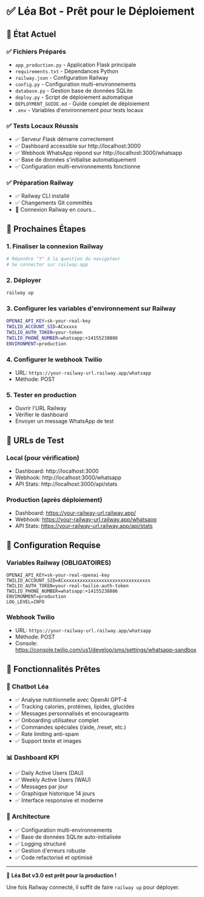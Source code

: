 # ✅ Léa Bot - Prêt pour le Déploiement

## 🎯 État Actuel

### ✅ Fichiers Préparés
- `app_production.py` - Application Flask principale
- `requirements.txt` - Dépendances Python
- `railway.json` - Configuration Railway
- `config.py` - Configuration multi-environnements
- `database.py` - Gestion base de données SQLite
- `deploy.py` - Script de déploiement automatique
- `DEPLOYMENT_GUIDE.md` - Guide complet de déploiement
- `.env` - Variables d'environnement pour tests locaux

### ✅ Tests Locaux Réussis
- ✅ Serveur Flask démarre correctement
- ✅ Dashboard accessible sur http://localhost:3000
- ✅ Webhook WhatsApp répond sur http://localhost:3000/whatsapp
- ✅ Base de données s'initialise automatiquement
- ✅ Configuration multi-environnements fonctionne

### ✅ Préparation Railway
- ✅ Railway CLI installé
- ✅ Changements Git committés
- 🔄 Connexion Railway en cours...

## 🚀 Prochaines Étapes

### 1. Finaliser la connexion Railway
```bash
# Répondre "Y" à la question du navigateur
# Se connecter sur railway.app
```

### 2. Déployer
```bash
railway up
```

### 3. Configurer les variables d'environnement sur Railway
```bash
OPENAI_API_KEY=sk-your-real-key
TWILIO_ACCOUNT_SID=ACxxxxx
TWILIO_AUTH_TOKEN=your-token
TWILIO_PHONE_NUMBER=whatsapp:+14155238886
ENVIRONMENT=production
```

### 4. Configurer le webhook Twilio
- URL: `https://your-railway-url.railway.app/whatsapp`
- Méthode: POST

### 5. Tester en production
- Ouvrir l'URL Railway
- Vérifier le dashboard
- Envoyer un message WhatsApp de test

## 📱 URLs de Test

### Local (pour vérification)
- Dashboard: http://localhost:3000
- Webhook: http://localhost:3000/whatsapp
- API Stats: http://localhost:3000/api/stats

### Production (après déploiement)
- Dashboard: https://your-railway-url.railway.app/
- Webhook: https://your-railway-url.railway.app/whatsapp
- API Stats: https://your-railway-url.railway.app/api/stats

## 🔧 Configuration Requise

### Variables Railway (OBLIGATOIRES)
```env
OPENAI_API_KEY=sk-your-real-openai-key
TWILIO_ACCOUNT_SID=ACxxxxxxxxxxxxxxxxxxxxxxxxxxxxxxxx
TWILIO_AUTH_TOKEN=your-real-twilio-auth-token
TWILIO_PHONE_NUMBER=whatsapp:+14155238886
ENVIRONMENT=production
LOG_LEVEL=INFO
```

### Webhook Twilio
- URL: `https://your-railway-url.railway.app/whatsapp`
- Méthode: POST
- Console: https://console.twilio.com/us1/develop/sms/settings/whatsapp-sandbox

## 🎉 Fonctionnalités Prêtes

### 🤖 Chatbot Léa
- ✅ Analyse nutritionnelle avec OpenAI GPT-4
- ✅ Tracking calories, protéines, lipides, glucides
- ✅ Messages personnalisés et encourageants
- ✅ Onboarding utilisateur complet
- ✅ Commandes spéciales (/aide, /reset, etc.)
- ✅ Rate limiting anti-spam
- ✅ Support texte et images

### 📊 Dashboard KPI
- ✅ Daily Active Users (DAU)
- ✅ Weekly Active Users (WAU)
- ✅ Messages par jour
- ✅ Graphique historique 14 jours
- ✅ Interface responsive et moderne

### 🔧 Architecture
- ✅ Configuration multi-environnements
- ✅ Base de données SQLite auto-initialisée
- ✅ Logging structuré
- ✅ Gestion d'erreurs robuste
- ✅ Code refactorisé et optimisé

---

🚀 **Léa Bot v3.0 est prêt pour la production !**

Une fois Railway connecté, il suffit de faire `railway up` pour déployer.
